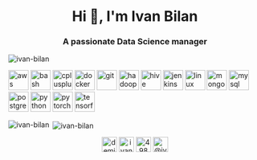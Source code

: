 <h1 align="center">Hi 👋, I'm Ivan Bilan</h1>
<h3 align="center">A passionate Data Science manager</h3>

<p align="left"> <img src="https://komarev.com/ghpvc/?username=ivan-bilan" alt="ivan-bilan" /> </p>

<p align="left"><img src="https://devicons.github.io/devicon/devicon.git/icons/amazonwebservices/amazonwebservices-original-wordmark.svg" alt="aws" width="40" height="40"/> <img src="https://www.vectorlogo.zone/logos/gnu_bash/gnu_bash-icon.svg" alt="bash" width="40" height="40"/> <img src="https://devicons.github.io/devicon/devicon.git/icons/cplusplus/cplusplus-original.svg" alt="cplusplus" width="40" height="40"/> <img src="https://devicons.github.io/devicon/devicon.git/icons/docker/docker-original-wordmark.svg" alt="docker" width="40" height="40"/> <img src="https://www.vectorlogo.zone/logos/git-scm/git-scm-icon.svg" alt="git" width="40" height="40"/> <img src="https://www.vectorlogo.zone/logos/apache_hadoop/apache_hadoop-icon.svg" alt="hadoop" width="40" height="40"/> <img src="https://www.vectorlogo.zone/logos/apache_hive/apache_hive-icon.svg" alt="hive" width="40" height="40"/> <img src="https://www.vectorlogo.zone/logos/jenkins/jenkins-icon.svg" alt="jenkins" width="40" height="40"/> <img src="https://devicons.github.io/devicon/devicon.git/icons/linux/linux-original.svg" alt="linux" width="40" height="40"/> <img src="https://devicons.github.io/devicon/devicon.git/icons/mongodb/mongodb-original-wordmark.svg" alt="mongodb" width="40" height="40"/> <img src="https://devicons.github.io/devicon/devicon.git/icons/mysql/mysql-original-wordmark.svg" alt="mysql" width="40" height="40"/> <img src="https://devicons.github.io/devicon/devicon.git/icons/postgresql/postgresql-original-wordmark.svg" alt="postgresql" width="40" height="40"/> <img src="https://devicons.github.io/devicon/devicon.git/icons/python/python-original.svg" alt="python" width="40" height="40"/> <img src="https://www.vectorlogo.zone/logos/pytorch/pytorch-icon.svg" alt="pytorch" width="40" height="40"/> <img src="https://www.vectorlogo.zone/logos/tensorflow/tensorflow-icon.svg" alt="tensorflow" width="40" height="40"/></p><p><img align="left" src="https://github-readme-stats.vercel.app/api/top-langs/?username=ivan-bilan&layout=compact&hide=html" alt="ivan-bilan" /></p>

<p>&nbsp;<img align="center" src="https://github-readme-stats.vercel.app/api?username=ivan-bilan&show_icons=true" alt="ivan-bilan" /></p>

<p align="center">
<a href="https://twitter.com/demiourgosua" target="blank"><img align="center" src="https://cdn.jsdelivr.net/npm/simple-icons@3.0.1/icons/twitter.svg" alt="demiourgosua" height="30" width="30" /></a>
<a href="https://linkedin.com/in/ivan-bilan" target="blank"><img align="center" src="https://cdn.jsdelivr.net/npm/simple-icons@3.0.1/icons/linkedin.svg" alt="ivan-bilan" height="30" width="30" /></a>
<a href="https://stackoverflow.com/users/4984066" target="blank"><img align="center" src="https://cdn.jsdelivr.net/npm/simple-icons@3.0.1/icons/stackoverflow.svg" alt="4984066" height="30" width="30" /></a>
<a href="https://medium.com/@ivanbilan" target="blank"><img align="center" src="https://cdn.jsdelivr.net/npm/simple-icons@3.0.1/icons/medium.svg" alt="@ivanbilan" height="30" width="30" /></a>
</p>
